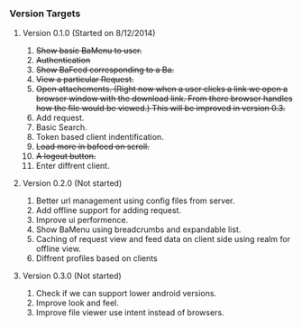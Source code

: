 ### Version Targets

1. Version 0.1.0 (Started on 8/12/2014)
    
    1. ~~Show basic BaMenu to user.~~
    2. ~~Authentication~~
    3. ~~Show BaFeed corresponding to a Ba.~~
    4. ~~View a particular Request.~~
    5. ~~Open attachements. (Right now when a user clicks a link we open a browser window with the download link. From there browser handles how the file would be viewed.) This will be improved in version 0.3.~~
    6. Add request.
    7. Basic Search.
    8. Token based client indentification.
    9. ~~Load more in bafeed on scroll.~~
    10. ~~A logout button.~~
    11. Enter diffrent client.

2. Version 0.2.0 (Not started)

    1. Better url management using config files from server.
    2. Add offline support for adding request.
    3. Improve ui performence.
    4. Show BaMenu using breadcrumbs and expandable list.
    5. Caching of request view and feed data on client side using realm for offline view.
    6. Diffrent profiles based on clients

3. Version 0.3.0 (Not started)

    1. Check if we can support lower android versions.
    2. Improve look and feel. 
    3. Improve file viewer use intent instead of browsers.
